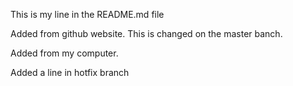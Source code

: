 This is my line in the README.md file

Added from github website. This is changed on the master banch.

Added from my computer.

Added a line in hotfix branch
